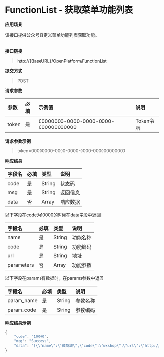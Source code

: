 # FunctionList - 获取菜单功能列表

**应用场景**

该接口提供公众号自定义菜单功能列表获取功能。

###### 

**接口链接**

> [http://{BaseURL}/OpenPlatform/FunctionList](http://{BaseURL}/OpenPlatform/Login)

**提交方式**

> POST

**请求参数**

| 参数 | 必填 | 示例值 | 说明 |
| :--- | :--- | :--- | :--- |
| token | 是 | 00000000-0000-0000-0000-000000000000 | Token令牌 |

**请求参数示例**

> token=00000000-0000-0000-0000-000000000000

**响应结果**

| 字段名 | 必填 | 类型 | 说明 |
| :--- | :--- | :--- | :--- |
| code | 是 | String | 状态码 |
| msg | 是 | String | 返回信息 |
| data | 否 | Array | 响应数据 |

以下字段在code为10000的时候在data字段中返回

| 字段名 | 必填 | 类型 | 说明 |
| :--- | :--- | :--- | :--- |
| name | 是 | String | 功能名称 |
| code | 是 | String | 功能编码 |
| url | 是 | String | 地址 |
| parameters | 否 | Array | 功能参数 |

以下字段在params有数据时，在params参数中返回

| 字段名 | 必填 | 类型 | 说明 |
| :--- | :--- | :--- | :--- |
| param\_name | 是 | String | 参数名称 |
| param\_code | 是 | String | 参数编码 |

**响应结果示例**

```js
{
    "code": "10000",
    "msg": "Success",
    "data": "[{\"name\":\"微商城\",\"code\":\"wxshop\",\"url\":\"http://www.dhy.hk/MobileOrderGoods/List?id_user={id_user}\",\"parameters\":[{\"param_name\":\"超赢用户编号\",\"param_code\":\"id_user\"}]},{\"name\":\"进货下单\",\"code\":\"wxorder\",\"url\":\"http://www.dhy.hk/MobileOrderGoods/List?id_user={id_user}&id_xtx={id_xtx}\",\"parameters\":[{\"param_name\":\"超赢用户编号\",\"param_code\":\"id_user\"},{\"param_name\":\"小推侠编号\",\"param_code\":\"id_xtx\"}]}]"
}
```



